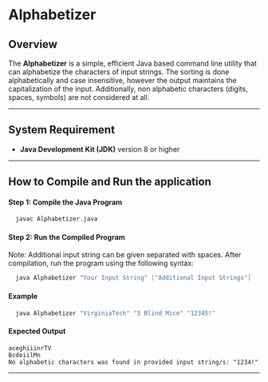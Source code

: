 # **Alphabetizer**

## **Overview**

The **Alphabetizer** is a simple, efficient Java based command line utility that can alphabetize the characters of input
strings. The sorting is done alphabetically and case insensitive, however the output maintains the capitalization of the
input. Additionally, non alphabetic characters (digits, spaces, symbols) are not considered at all.

---

## **System Requirement**

- **Java Development Kit (JDK)** version 8 or higher

---

## **How to Compile and Run the application**

#### Step 1: Compile the Java Program

```sh
  javac Alphabetizer.java
```

#### Step 2: Run the Compiled Program

Note: Additional input string can be given separated with spaces.
After compilation, run the program using the following syntax:

```sh
  java Alphabetizer "Your Input String" ["Additional Input Strings"]
```

#### Example

```sh
  java Alphabetizer "VirginiaTech" "3 Blind Mice" "12345!"
```

#### Expected Output

```
aceghiiinrTV
BcdeiilMn
No alphabetic characters was found in provided input string/s: "1234!"

```

---
